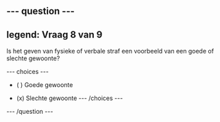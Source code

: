 --- question ---
---
legend: Vraag 8 van 9
---

Is het geven van fysieke of verbale straf een voorbeeld van een goede of slechte gewoonte?

--- choices ---
- ( ) Goede gewoonte

- (x) Slechte gewoonte --- /choices ---

--- /question ---
